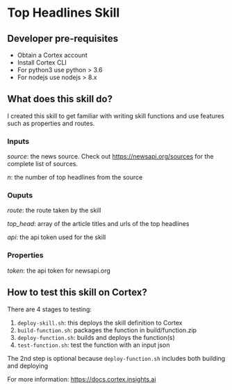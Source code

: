 # Top Headlines Skill

## Developer pre-requisites
  * Obtain a Cortex account
  * Install Cortex CLI
  * For python3 use python > 3.6
  * For nodejs use nodejs > 8.x

## What does this skill do? 
I created this skill to get familiar with writing skill functions and use features such as properties and routes. 

### Inputs
*source*: the news source. Check out 
https://newsapi.org/sources
for the complete list of sources.

*n*: the number of top headlines from the source

### Ouputs
*route*: the route taken by the skill

*top_head*: array of the article titles and urls of the top headlines

*api*: the api token used for the skill

### Properties
*token*: the api token for newsapi.org


## How to test this skill on Cortex?

There are 4 stages to testing: 
1. `deploy-skill.sh`: this deploys the skill definition to Cortex
2. `build-function.sh`: packages the function in build/function.zip
3. `deploy-function.sh`: builds and deploys the function(s) 
4. `test-function.sh`: test the function with an input json

The 2nd step is optional because `deploy-function.sh` includes both building and deploying

For more information: https://docs.cortex.insights.ai
